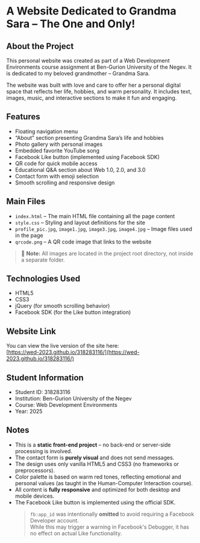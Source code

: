# A Website Dedicated to Grandma Sara – The One and Only!

## About the Project

This personal website was created as part of a Web Development Environments course assignment at Ben-Gurion University of the Negev. It is dedicated to my beloved grandmother – Grandma Sara.

The website was built with love and care to offer her a personal digital space that reflects her life, hobbies, and warm personality. It includes text, images, music, and interactive sections to make it fun and engaging.

## Features

- Floating navigation menu  
- “About” section presenting Grandma Sara’s life and hobbies  
- Photo gallery with personal images  
- Embedded favorite YouTube song  
- Facebook Like button (implemented using Facebook SDK)  
- QR code for quick mobile access  
- Educational Q&A section about Web 1.0, 2.0, and 3.0  
- Contact form with emoji selection  
- Smooth scrolling and responsive design  

## Main Files

- `index.html` – The main HTML file containing all the page content  
- `style.css` – Styling and layout definitions for the site  
- `profile_pic.jpg`, `image1.jpg`, `image3.jpg`, `image4.jpg` – Image files used in the page  
- `qrcode.png` – A QR code image that links to the website  

> 📁 **Note:** All images are located in the project root directory, not inside a separate folder.

## Technologies Used

- HTML5  
- CSS3  
- jQuery (for smooth scrolling behavior)  
- Facebook SDK (for the Like button integration)

## Website Link

You can view the live version of the site here:  
[https://wed-2023.github.io/318283116/](https://wed-2023.github.io/318283116/)

## Student Information

- Student ID: 318283116  
- Institution: Ben-Gurion University of the Negev  
- Course: Web Development Environments  
- Year: 2025  

## Notes

- This is a **static front-end project** – no back-end or server-side processing is involved.  
- The contact form is **purely visual** and does not send messages.  
- The design uses only vanilla HTML5 and CSS3 (no frameworks or preprocessors).  
- Color palette is based on warm red tones, reflecting emotional and personal values (as taught in the Human-Computer Interaction course).  
- All content is **fully responsive** and optimized for both desktop and mobile devices.  
- The Facebook Like button is implemented using the official SDK.  
  > `fb:app_id` was intentionally **omitted** to avoid requiring a Facebook Developer account.  
  > While this may trigger a warning in Facebook's Debugger, it has no effect on actual Like functionality.
